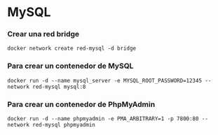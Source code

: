# MySQL

### Crear una red bridge

```
docker network create red-mysql -d bridge
```

### Para crear un contenedor de MySQL

```
docker run -d --name mysql_server -e MYSQL_ROOT_PASSWORD=12345 --network red-mysql mysql:8
```

### Para crear un contenedor de PhpMyAdmin

```
docker run -d --name phpmyadmin -e PMA_ARBITRARY=1 -p 7800:80 --network red-mysql phpmyadmin
```
